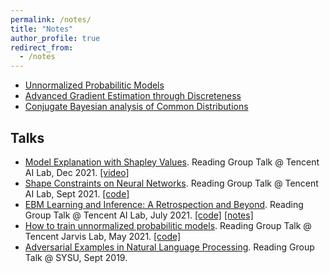 ```yaml
---
permalink: /notes/
title: "Notes"
author_profile: true
redirect_from: 
  - /notes
---
```


* <a href="https://j-zin.github.io/files/unnormalized_probability_models.pdf">Unnormalized Probabilitic Models</a>
* <a href="https://j-zin.github.io/files/discrete_gradient_estimator.pdf">Advanced Gradient Estimation through Discreteness</a>
* <a href="https://j-zin.github.io/files/Conjugate_Bayesian_analysis_of_common_distributions.pdf">Conjugate Bayesian analysis of Common Distributions</a>

## Talks

* <a href="https://j-zin.github.io/files/shapley_slides.pdf">Model Explanation with Shapley Values</a>. Reading Group Talk @ Tencent AI Lab, Dec 2021. <a href="https://www.bilibili.com/video/BV1uF411b7b6?spm_id_from=333.999.0.0">[video]</a>
* <a href="https://j-zin.github.io/files/shape_constraint_NN_slides.pdf">Shape Constraints on Neural Networks</a>. Reading Group Talk @ Tencent AI Lab, Sept 2021. <a href="https://github.com/J-zin/shape-constraints-on-neural-network">[code]</a>
* <a href="https://j-zin.github.io/files/ebm_slides.pdf">EBM Learning and Inference: A Retrospection and Beyond</a>. Reading Group Talk @ Tencent AI Lab, July 2021. <a href="https://j-zin.github.io/files/boltzmann_codes.zip">[code]</a> <a href="https://j-zin.github.io/files/gradient_guided_ratio_matching.pdf">[notes]</a>
* <a href="https://j-zin.github.io/files/UPM_slides.pdf">How to train unnormalized probabilitic models</a>. Reading Group Talk @ Tencent Jarvis Lab, May 2021. <a href="https://github.com/J-zin/gradient_MCMC">[code]</a>
* <a href="https://j-zin.github.io/files/Adversarial_examples_slides.pdf">Adversarial Examples in Natural Language Processing</a>. Reading Group Talk @ SYSU, Sept 2019.


